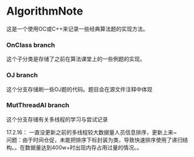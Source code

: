 # AlgorithmNote
这是一个使用OC或C++来记录一些经典算法题的实现方法。
### OnClass branch
这个子分类是存储了之前在算法课堂上的一些例题的实现。

### OJ branch
这个分支存储刷一些OJ题的代码。题目会在源文件注释中体现

### MutThreadAl branch
这个分支存储有关多线程的学习与尝试记录    

17.2.16：
一直没更新之前的多线程较大数据量人员信息排序，更新上来~    
问题：由于时间仓促，未能把排序下标封装为类，导致快速排序使用了递归结构。。在数据量达到400w+时出现内存占用过量的情况。。
